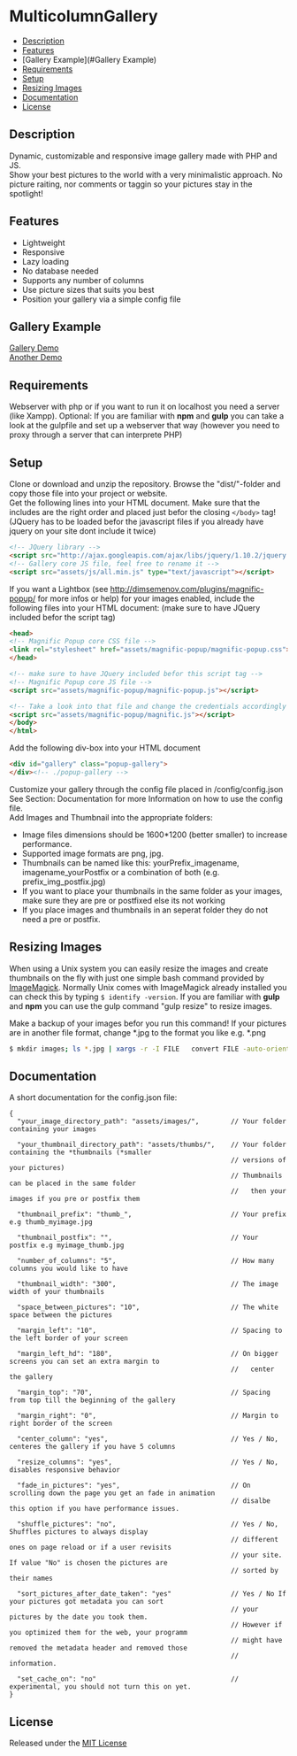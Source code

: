 MulticolumnGallery
==================

* [Description](#Description)
* [Features](#Features)
* [Gallery Example](#Gallery Example)
* [Requirements](#Requirements)
* [Setup](#Setup)
* [Resizing Images](#Resize)
* [Documentation](#Documentation)
* [License](#License)

## <a name="Description"></a>Description 
Dynamic, customizable and responsive image gallery made with PHP and JS.  
Show your best pictures to the world with a very minimalistic approach. No picture raiting, nor comments or taggin so your pictures stay in the spotlight!

## <a name="Features"></a>Features
* Lightweight
* Responsive
* Lazy loading
* No database needed
* Supports any number of columns
* Use picture sizes that suits you best
* Position your gallery via a simple config file

## <a name="Gallery Example"></a>Gallery Example
[Gallery Demo](http://andreaslorer.de/)  
[Another Demo](http://www.emkwangen.de/bilder.php)  

## <a name="Requirements"></a>Requirements

Webserver with php or if you want to run it on localhost you need a server (like Xampp). Optional: If you are familiar with **npm** and **gulp** you can take a look at the gulpfile and set up a webserver that way (however you need to proxy through a server that can interprete PHP)

## <a name="Setup"></a>Setup
Clone or download and unzip the repository. Browse the "dist/"-folder and copy those file into your project or website.  
Get the following lines into your HTML document. 
Make sure that the includes are the right order and placed just befor the closing `</body>` tag! (JQuery has to be loaded befor the javascript files if you already have jquery on your site dont include it twice) 
```html
<!-- JQuery library -->
<script src="http://ajax.googleapis.com/ajax/libs/jquery/1.10.2/jquery.min.js"></script>
<!-- Gallery core JS file, feel free to rename it -->
<script src="assets/js/all.min.js" type="text/javascript"></script>
```

If you want a Lightbox (see http://dimsemenov.com/plugins/magnific-popup/ for more infos or help) for your images enabled, include the following files into your HTML document: (make sure to have JQuery included befor the script tag)
```html
<head>
<!-- Magnific Popup core CSS file -->
<link rel="stylesheet" href="assets/magnific-popup/magnific-popup.css"> 
</head>

<!-- make sure to have JQuery included befor this script tag -->
<!-- Magnific Popup core JS file -->
<script src="assets/magnific-popup/magnific-popup.js"></script> 

<!-- Take a look into that file and change the credentials accordingly  -->
<script src="assets/magnific-popup/magnific.js"></script>
</body>
</html>
```

Add the following div-box into your HTML document
```html
<div id="gallery" class="popup-gallery">
</div><!-- ./popup-gallery -->

```
Customize your gallery through the config file placed in /config/config.json  
See Section: Documentation for more Information on how to use the config file.  
Add Images and Thumbnail into the appropriate folders: 
* Image files dimensions should be 1600*1200 (better smaller) to increase performance.
* Supported image formats are png, jpg.
* Thumbnails can be named like this: yourPrefix_imagename, imagename_yourPostfix or a combination of both (e.g. prefix_img_postfix.jpg)
* If you want to place your thumbnails in the same folder as your images, make sure they are pre or postfixed else its not working
* If you place images and thumbnails in an seperat folder they do not need a pre or postfix.

## <a name="resize"></a>Resizing Images
When using a Unix system you can easily resize the images and create thumbnails on the fly with just one simple bash command provided by [ImageMagick](http://www.imagemagick.org/index.php). Normally Unix comes with ImageMagick already installed you can check this by typing `$ identify -version`. If you are familiar with **gulp** and **npm** you can use the gulp command "gulp resize" to resize images.

Make a backup of your images befor you run this command!
If your pictures are in another file format, change *.jpg to the format you like e.g. *.png
```bash
$ mkdir images; ls *.jpg | xargs -r -I FILE   convert FILE -auto-orient -unsharp 0x0.5 -resize 1600x1200 -strip images/FILE && mkdir thumbs; ls *.jpg | xargs -r -I FILE   convert FILE -define jpeg:size=760x760 -auto-orient -thumbnail 300 -unsharp 0x0.5 -strip thumbs/thumb_FILE
```
## <a name="Documentation"></a>Documentation
A short documentation for the config.json file:  
```
{
  "your_image_directory_path": "assets/images/",        // Your folder containing your images

  "your_thumbnail_directory_path": "assets/thumbs/",    // Your folder containing the *thumbnails (*smaller
                                                        // versions of your pictures)
                                                        // Thumbnails can be placed in the same folder
                                                        //   then your images if you pre or postfix them

  "thumbnail_prefix": "thumb_",                         // Your prefix e.g thumb_myimage.jpg

  "thumbnail_postfix": "",                              // Your postfix e.g myimage_thumb.jpg

  "number_of_columns": "5",                             // How many columns you would like to have

  "thumbnail_width": "300",                             // The image width of your thumbnails

  "space_between_pictures": "10",                       // The white space between the pictures

  "margin_left": "10",                                  // Spacing to the left border of your screen

  "margin_left_hd": "180",                              // On bigger screens you can set an extra margin to
                                                        //   center the gallery

  "margin_top": "70",                                   // Spacing from top till the beginning of the gallery

  "margin_right": "0",                                  // Margin to right border of the screen

  "center_column": "yes",                               // Yes / No, centeres the gallery if you have 5 columns

  "resize_columns": "yes",                              // Yes / No, disables responsive behavior

  "fade_in_pictures": "yes",                            // On scrolling down the page you get an fade in animation
                                                        // disalbe this option if you have performance issues.

  "shuffle_pictures": "no",                             // Yes / No, Shuffles pictures to always display
                                                        // different ones on page reload or if a user revisits 
                                                        // your site. If value "No" is chosen the pictures are 
                                                        // sorted by their names

  "sort_pictures_after_date_taken": "yes"               // Yes / No If your pictures got metadata you can sort 
                                                        // your pictures by the date you took them.
                                                        // However if you optimized them for the web, your programm
                                                        // might have removed the metadata header and removed those
                                                        // information.

  "set_cache_on": "no"                                  // experimental, you should not turn this on yet.
}

```

## <a name="License"></a>License
Released under the [MIT License](http://opensource.org/licenses/MIT)
